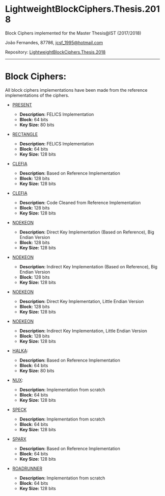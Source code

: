 # LightweightBlockCiphers.Thesis.2018
Block Ciphers implemented for the Master Thesis@IST
(2017/2018)

João Fernandes, 87786, jcsf_1995@hotmail.com

Repository:
[LightweightBlockCiphers.Thesis.2018](https://github.com/jcsf/LightweightBlockCiphers.Thesis.2018)

-------------------------------------------------------------------------------

# Block Ciphers:

All block ciphers implementations have been made from the reference implementations of the ciphers.

* [PRESENT](PRESENT_64_80_v01/source)
    * **Description:** FELICS Implementation
    * **Block:** 64 bits
    * **Key Size:** 80 bits

* [RECTANGLE](RECTANGLE_80_128_v01/source)
    * **Description:** FELICS Implementation
    * **Block:** 64 bits
    * **Key Size:** 128 bits

* [CLEFIA](CLEFIA_128_128_v01/source)
    * **Description:** Based on Reference Implementation
    * **Block:** 128 bits
    * **Key Size:** 128 bits

* [CLEFIA](CLEFIA_128_128_v02/source)
    * **Description:** Code Cleaned from Reference Implementation
    * **Block:** 128 bits
    * **Key Size:** 128 bits

* [NOEKEON](NOEKEON_128_128_v01/source)
    * **Description:** Direct Key Implementation (Based on Reference), Big Endian Version
    * **Block:** 128 bits
    * **Key Size:** 128 bits

* [NOEKEON](NOEKEON_128_128_v02/source)
    * **Description:** Indirect Key Implementation (Based on Reference), Big Endian Version
    * **Block:** 128 bits
    * **Key Size:** 128 bits

* [NOEKEON](NOEKEON_128_128_v03/source)
    * **Description:** Direct Key Implementation, Little Endian Version
    * **Block:** 128 bits
    * **Key Size:** 128 bits

* [NOEKEON](NOEKEON_128_128_v04/source)
    * **Description:** Indirect Key Implementation, Little Endian Version
    * **Block:** 128 bits
    * **Key Size:** 128 bits

* [HALKA](Halka_64_80_v01/source):
    * **Description:** Based on Reference Implementation
    * **Block:** 64 bits
    * **Key Size:** 80 bits

* [NUX](NUX_64_128_v01/source):
    * **Description:** Implementation from scratch
    * **Block:** 64 bits
    * **Key Size:** 128 bits

* [SPECK](Speck_64_128_v001/source)
    * **Description:** Implementation from scratch
    * **Block:** 64 bits
    * **Key Size:** 128 bits

* [SPARX](SPARX_64_128_v001/source)
    * **Description:** Based on Reference Implementation
    * **Block:** 64 bits
    * **Key Size:** 128 bits

* [ROADRUNNER](RoadRunneR_64_128_v001/source)
    * **Description:** Implementation from scratch
    * **Block:** 64 bits
    * **Key Size:** 128 bits